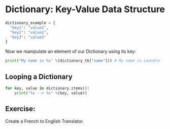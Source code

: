 # Dictionary: Key-Value Data Structure
```python
dictionary_example = {
  "key1": "value1",
  "key2": "value2",
  "key3": "value3"
}
```

Now we manipulate an element of our Dictionary using its key:
```Python
print("My name is %s" %(dictionary_tk["name"])) # My name is Leandro
```

## Looping a Dictionary
```python
for key, value in dictionary.items():
    print("%s --> %s" %(key, value))
```

## Exercise:
Create a French to English Translator.
